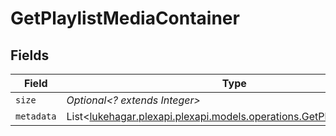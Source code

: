 # GetPlaylistMediaContainer


## Fields

| Field                                                                                                                   | Type                                                                                                                    | Required                                                                                                                | Description                                                                                                             | Example                                                                                                                 |
| ----------------------------------------------------------------------------------------------------------------------- | ----------------------------------------------------------------------------------------------------------------------- | ----------------------------------------------------------------------------------------------------------------------- | ----------------------------------------------------------------------------------------------------------------------- | ----------------------------------------------------------------------------------------------------------------------- |
| `size`                                                                                                                  | *Optional<? extends Integer>*                                                                                           | :heavy_minus_sign:                                                                                                      | N/A                                                                                                                     | 1                                                                                                                       |
| `metadata`                                                                                                              | List<[lukehagar.plexapi.plexapi.models.operations.GetPlaylistMetadata](../../models/operations/GetPlaylistMetadata.md)> | :heavy_minus_sign:                                                                                                      | N/A                                                                                                                     |                                                                                                                         |